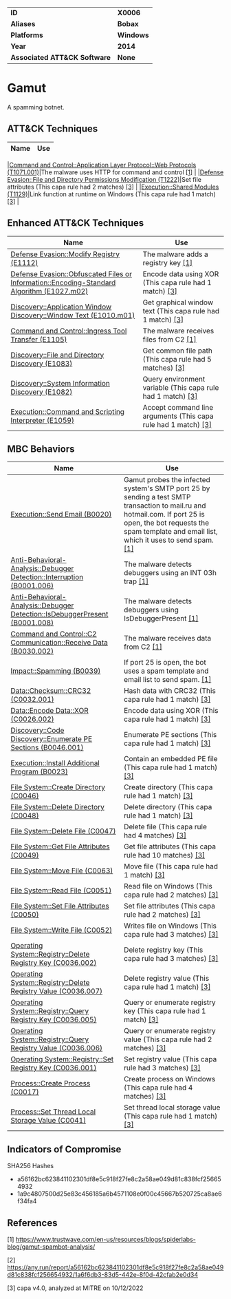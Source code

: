 <table>
<tr>
<td><b>ID</b></td>
<td><b>X0006</b></td>
</tr>
<tr>
<td><b>Aliases</b></td>
<td><b>Bobax</b></td>
</tr>
<tr>
<td><b>Platforms</b></td>
<td><b>Windows</b></td>
</tr>
<tr>
<td><b>Year</b></td>
<td><b>2014</b></td>
</tr>
<tr>
<td><b>Associated ATT&CK Software</b></td>
<td><b>None</b></td>
</tr>
</table>


# Gamut

A spamming botnet.


## ATT&CK Techniques

|Name|Use|
|---|---|

|[Command and Control::Application Layer Protocol::Web Protocols (T1071.001)](https://attack.mitre.org/techniques/T1071/001/)|The malware uses HTTP for command and control [[1]](#1) |
|[Defense Evasion::File and Directory Permissions Modification (T1222)](https://attack.mitre.org/techniques/T1222)|Set file attributes (This capa rule had 2 matches) [[3]](#3) |
|[Execution::Shared Modules (T1129)](https://attack.mitre.org/techniques/T1129)|Link function at runtime on Windows (This capa rule had 1 match) [[3]](#3) |

## Enhanced ATT&CK Techniques

|Name|Use|
|---|---|
|[Defense Evasion::Modify Registry (E1112)](../defense-evasion/modify-registry.md)|The malware adds a registry key [[1]](#1) |
|[Defense Evasion::Obfuscated Files or Information::Encoding-Standard Algorithm (E1027.m02)](../defense-evasion/obfuscated-files-or-information.md)|Encode data using XOR (This capa rule had 1 match) [[3]](#3) |
|[Discovery::Application Window Discovery::Window Text (E1010.m01)](../discovery/application-window-discovery.md)|Get graphical window text (This capa rule had 1 match) [[3]](#3) |
|[Command and Control::Ingress Tool Transfer (E1105)](../command-and-control/ingress-tool-transfer.md)|The malware receives files from C2 [[1]](#1) |
|[Discovery::File and Directory Discovery (E1083)](../discovery/file-and-directory-discovery.md)|Get common file path (This capa rule had 5 matches) [[3]](#3) |
|[Discovery::System Information Discovery (E1082)](../discovery/system-information-discovery.md)|Query environment variable (This capa rule had 1 match) [[3]](#3) |
|[Execution::Command and Scripting Interpreter (E1059)](../execution/command-and-scripting-interpreter.md)|Accept command line arguments (This capa rule had 1 match) [[3]](#3) |

## MBC Behaviors

|Name|Use|
|---|---|
|[Execution::Send Email (B0020)](../execution/send-email.md)|Gamut probes the infected system's SMTP port 25 by sending a test SMTP transaction to mail.ru and hotmail.com. If port 25 is open, the bot requests the spam template and email list, which it uses to send spam. [[1]](#1) |
|[Anti-Behavioral-Analysis::Debugger Detection::Interruption (B0001.006)](../anti-behavioral-analysis/debugger-detection.md)|The malware detects debuggers using an INT 03h trap [[1]](#1) |
|[Anti-Behavioral-Analysis::Debugger Detection::IsDebuggerPresent (B0001.008)](../anti-behavioral-analysis/debugger-detection.md)|The malware detects debuggers using IsDebuggerPresent [[1]](#1) |
|[Command and Control::C2 Communication::Receive Data (B0030.002)](../command-and-control/c2-communication.md)|The malware receives data from C2 [[1]](#1) |
|[Impact::Spamming (B0039)](../impact/spamming.md)|If port 25 is open, the bot uses a spam template and email list to send spam. [[1]](#1) |
|[Data::Checksum::CRC32 (C0032.001)](../micro-behaviors/data/checksum.md)|Hash data with CRC32 (This capa rule had 1 match) [[3]](#3) |
|[Data::Encode Data::XOR (C0026.002)](../micro-behaviors/data/encode-data.md)|Encode data using XOR (This capa rule had 1 match) [[3]](#3) |
|[Discovery::Code Discovery::Enumerate PE Sections (B0046.001)](../discovery/code-discovery.md)|Enumerate PE sections (This capa rule had 1 match) [[3]](#3) |
|[Execution::Install Additional Program (B0023)](../execution/install-additional-program.md)|Contain an embedded PE file (This capa rule had 1 match) [[3]](#3) |
|[File System::Create Directory (C0046)](../micro-behaviors/file-system/create-directory.md)|Create directory (This capa rule had 1 match) [[3]](#3) |
|[File System::Delete Directory (C0048)](../micro-behaviors/file-system/delete-directory.md)|Delete directory (This capa rule had 1 match) [[3]](#3) |
|[File System::Delete File (C0047)](../micro-behaviors/file-system/delete-file.md)|Delete file (This capa rule had 4 matches) [[3]](#3) |
|[File System::Get File Attributes (C0049)](../micro-behaviors/file-system/get-file-attributes.md)|Get file attributes (This capa rule had 10 matches) [[3]](#3) |
|[File System::Move File (C0063)](../micro-behaviors/file-system/move-file.md)|Move file (This capa rule had 1 match) [[3]](#3) |
|[File System::Read File (C0051)](../micro-behaviors/file-system/read-file.md)|Read file on Windows (This capa rule had 2 matches) [[3]](#3) |
|[File System::Set File Attributes (C0050)](../micro-behaviors/file-system/set-file-attributes.md)|Set file attributes (This capa rule had 2 matches) [[3]](#3) |
|[File System::Write File (C0052)](../micro-behaviors/file-system/write-file.md)|Writes file on Windows (This capa rule had 3 matches) [[3]](#3) |
|[Operating System::Registry::Delete Registry Key (C0036.002)](../micro-behaviors/operating-system/registry.md)|Delete registry key (This capa rule had 3 matches) [[3]](#3) |
|[Operating System::Registry::Delete Registry Value (C0036.007)](../micro-behaviors/operating-system/registry.md)|Delete registry value (This capa rule had 1 match) [[3]](#3) |
|[Operating System::Registry::Query Registry Key (C0036.005)](../micro-behaviors/operating-system/registry.md)|Query or enumerate registry key (This capa rule had 1 match) [[3]](#3) |
|[Operating System::Registry::Query Registry Value (C0036.006)](../micro-behaviors/operating-system/registry.md)|Query or enumerate registry value (This capa rule had 2 matches) [[3]](#3) |
|[Operating System::Registry::Set Registry Key (C0036.001)](../micro-behaviors/operating-system/registry.md)|Set registry value (This capa rule had 3 matches) [[3]](#3) |
|[Process::Create Process (C0017)](../micro-behaviors/process/create-process.md)|Create process on Windows (This capa rule had 4 matches) [[3]](#3) |
|[Process::Set Thread Local Storage Value (C0041)](../micro-behaviors/process/set-thread-local-storage-value.md)|Set thread local storage value (This capa rule had 1 match) [[3]](#3) |

## Indicators of Compromise

SHA256 Hashes
- a56162bc623841102301df8e5c918f27fe8c2a58ae049d81c838fcf256654932
- 1a9c4807500d25e83c456185a6b4571108e0f00c45667b520725ca8ae6f34fa4

## References

<a name="1">[1]</a> https://www.trustwave.com/en-us/resources/blogs/spiderlabs-blog/gamut-spambot-analysis/

<a name="2">[2]</a> https://any.run/report/a56162bc623841102301df8e5c918f27fe8c2a58ae049d81c838fcf256654932/1a6f6db3-83d5-442e-8f0d-42cfab2e0d34

<a name="3">[3]</a> capa v4.0, analyzed at MITRE on 10/12/2022

